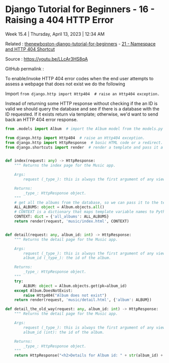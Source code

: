 # Django Tutorial for Beginners - 16 - Raising a 404 HTTP Error

Week 15.4 | Thursday, April 13, 2023 | 12:34 AM

Related : [thenewboston-django-tutorial-for-beginners](thenewboston-django-tutorial-for-beginners.md) - [21 - Namespace and HTTP 404 Shortcut](21%20-%20Namespace%20and%20HTTP%20404%20Shortcut.md)

Source : <https://youtu.be/LLcAr3HS8qA>

GitHub permalink :

To enable/invoke HTTP 404 error codes when the end user attempts to assess a webpage that does not exist we do the following

Import `from django.http import Http404  # raise an Http404 exception.`

Instead of returning some HTTP response without checking if the an ID is valid we should query the database and see if there is a database with the ID requested. If it exists return via template; otherwise, we'd want to send back an HTTP 404 error response.

```python
from .models import Album  # import the Album model from the models.py file.

from django.http import Http404  # raise an Http404 exception.
from django.http import HttpResponse  # basic HTML code or a redirect.
from django.shortcuts import render  # render a template and pass it a context.


def index(request: any) -> HttpResponse:
    """ Returns the index page for the Music app.

    Args:
        request (_type_): this is always the first argument of any view function.

    Returns:
        _type_: HttpResponse object.
    """
    # get all the albums from the database, so we can pass it to the template.
    ALL_ALBUMS: object = Album.objects.all()
    # CONTEXT is a dictionary that maps template variable names to Python objects.
    CONTEXT: dict = {'all_albums': ALL_ALBUMS}
    return render(request, 'music/index.html', CONTEXT)


def detail(request: any, album_id: int) -> HttpResponse:
    """ Returns the detail page for the Music app.

    Args:
        request (_type_): this is always the first argument of any view function.
        album_id (_type_): the id of the album.

    Returns:
        _type_: HttpResponse object.
    """
    try:
        ALBUM: object = Album.objects.get(pk=album_id)
    except Album.DoesNotExist:
        raise Http404("Album does not exist")
    return render(request, 'music/detail.html', {'album': ALBUM})

def detail_the_old_way(request: any, album_id: int) -> HttpResponse:
    """ Returns the detail page for the Music app.

    Args:
        request (_type_): this is always the first argument of any view function.
        album_id (int): the id of the album.

    Returns:
        _type_: HttpResponse object.
    """
    return HttpResponse("<h2>Details for Album id: " + str(album_id) + "</h2>")


```
